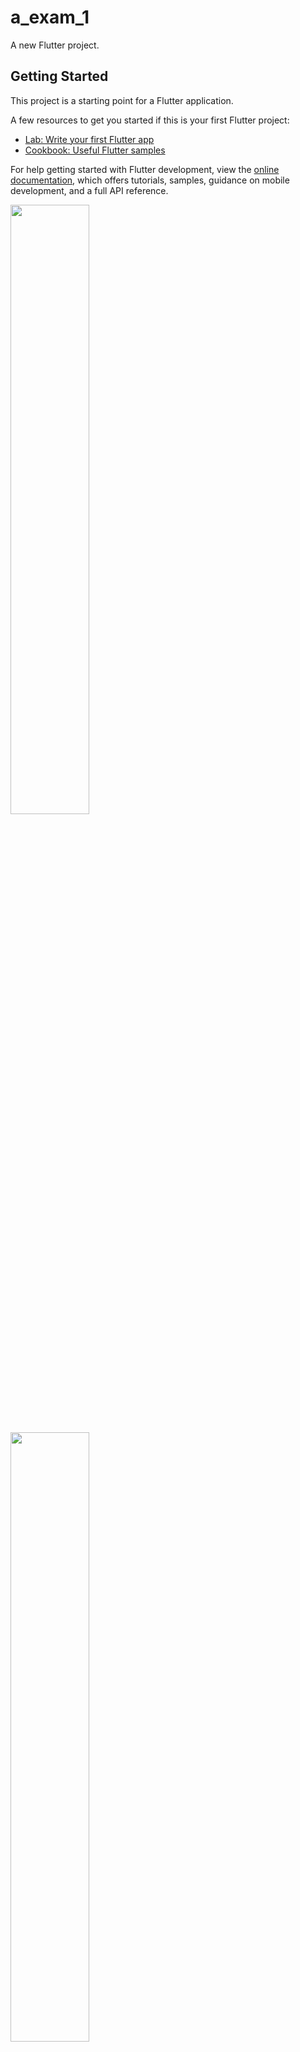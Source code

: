 # a_exam_1

A new Flutter project.

## Getting Started

This project is a starting point for a Flutter application.

A few resources to get you started if this is your first Flutter project:

- [Lab: Write your first Flutter app](https://docs.flutter.dev/get-started/codelab)
- [Cookbook: Useful Flutter samples](https://docs.flutter.dev/cookbook)

For help getting started with Flutter development, view the
[online documentation](https://docs.flutter.dev/), which offers tutorials,
samples, guidance on mobile development, and a full API reference.


<p>
<img src = "https://github.com/yashvasoya09/a_exam_1/assets/120082183/2a20b538-2028-4148-9702-ca3b9784bd01" height="50%"width="50%">
</p>   
<p>
  <img src = "https://github.com/yashvasoya09/a_exam_1/assets/120082183/f1ce8cb5-f644-4959-bb71-07f8c19c4040" height="50%"width="50%">
</p>    




https://github.com/yashvasoya09/a_exam_1/assets/120082183/0981a3aa-e5be-4a05-b31e-79a0938773e3

